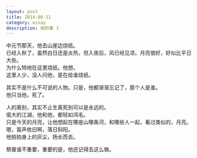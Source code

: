 ```yaml
---
layout: post
title: 2014-08-11
category: essay
description: 他的事 1
---
```


中元节那天，他去山崖边烧纸。<br />
已经入秋了，虽然白日还是炎热，但入夜后，风已经见凉。月亮很好，好似比平日大些。<br />
为什么特地在这里烧纸。他想。<br />
这里人少，没人问他，是在给谁烧纸。<br />


其实不是什么不可说的人物。只是，他都渐渐忘记了，那个人是谁。<br />
他只当他，死了。<br />


人的离别，其实不止生离死别可以是永远的。<br />
偌大的江湖，他和他，都轻如鸿毛。<br />
只是今天的月亮，让他想起在哪座山哪条河，和哪些人一起，看过类似的，月亮。<br />
嗯，笛声依旧啊，落日斜阳。<br />
他拍拍身上的灰尘，扬长而去。<br />


祭奠谁不重要，重要的是，他还记得去这么做。